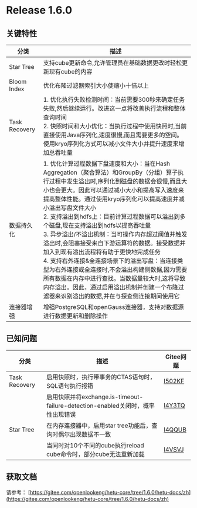 # Release 1.6.0

## 关键特性

| 分类                  | 描述                                                         |
| --------------------- | ------------------------------------------------------------ |
| Star Tree             | 支持cube更新命令,允许管理员在基础数据更改时轻松更新现有cube的内容 |
| Bloom Index | 优化布隆过滤器索引大小使缩小十倍以上 |
| Task Recovery         | 1. 优化执行失败检测时间：当前需要300秒来确定任务失败,然后继续运行。改进这一点将改善执行流程和整体查询时间<br/> 2. 快照时间和大小优化：当执行过程中使用快照时,当前直接使用Java序列化,速度很慢,而且需要更多的空间。使用kryo序列化方式可以减小文件大小并提升速度来增加总吞吐量 |
| 数据持久化 | 1. 优化计算过程数据下盘速度和大小：当在Hash Aggregation（聚合算法）和GroupBy（分组）算子执行过程中发生溢出时,序列化到磁盘的数据会很慢,而且大小也会更大。因此可以通过减小大小和提高写入速度来提高整体性能。通过使用kryo序列化可以提高速度并减小溢出写盘文件大小<br/>2. 支持溢出到hdfs上：目前计算过程数据可以溢出到多个磁盘,现在支持溢出到hdfs以提高吞吐量<br/>3. 异步溢出/不溢出机制：当可操作内存超过阈值并触发溢出时,会阻塞接受来自下游运算符的数据。接受数据并加入到现有溢出流程将有助于更快地完成任务<br/>4. 支持右外连接&全连接场景下的溢出写盘：当连接类型为右外连接或全连接时,不会溢出构建侧数据,因为需要所有数据在内存中进行查找。当数据量较大时,这将导致内存溢出。因此，通过启用溢出机制并创建一个布隆过滤器来识别溢出的数据,并在与探查侧连接期间使用它 |
| 连接器增强            | 增强PostgreSQL和openGauss连接器，支持对数据源进行数据更新和删除操作 |
## 已知问题

| 分类          | 描述                                                         | Gitee问题                                                 |
| ------------- | ------------------------------------------------------------ | --------------------------------------------------------- |
| Task Recovery | 启用快照时，执行带事务的CTAS语句时，SQL语句执行报错          | [I502KF](https://e.gitee.com/open_lookeng/issues/list?issue=I502KF) |
|               | 启用快照并将exchange.is-timeout-failure-detection-enabled关闭时，概率性出现错误 | [I4Y3TQ](https://e.gitee.com/open_lookeng/issues/list?issue=I4Y3TQ) |
| Star Tree     | 在内存连接器中，启用star tree功能后，查询时偶尔出现数据不一致 | [I4QQUB](https://e.gitee.com/open_lookeng/issues/list?issue=I4QQUB) |
|               | 当同时对10个不同的cube执行reload cube命令时，部分cube无法重新加载 | [I4VSVJ](https://e.gitee.com/open_lookeng/issues/list?issue=I4VSVJ) |

## 获取文档

请参考： [https://gitee.com/openlookeng/hetu-core/tree/1.6.0/hetu-docs/zh](https://gitee.com/openlookeng/hetu-core/tree/1.6.0/hetu-docs/zh)